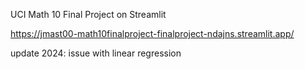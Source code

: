 UCI Math 10 Final Project on Streamlit

https://jmast00-math10finalproject-finalproject-ndajns.streamlit.app/

update 2024: issue with linear regression

